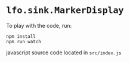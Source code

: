 # `lfo.sink.MarkerDisplay`

To play with the code, run:

```
npm install
npm run watch
```

javascript source code located in `src/index.js`

